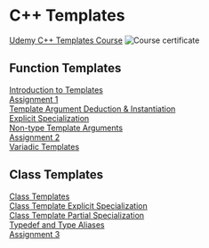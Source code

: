 # C++ Templates
[Udemy C++ Templates Course](https://www.udemy.com/course/beg-cpp-temp/)
![Course certificate](https://udemy-certificate.s3.amazonaws.com/image/UC-1R8V8SVX.jpg?l=null)

## Function Templates
[Introduction to Templates](https://github.com/beef-erikson/CPlusPlusTemplates/blob/master/IntroToTemplates/IntroToTemplates.cpp)<br />
[Assignment 1](https://github.com/beef-erikson/CPlusPlusTemplates/blob/master/Assignment1/Assignment1.cpp)<br />
[Template Argument Deduction & Instantiation](https://github.com/beef-erikson/CPlusPlusTemplates/blob/master/ArgumentDeductionAndInstantiation/ArgumentDeductionAndInstantiation.cpp)<br />
[Explicit Specialization](https://github.com/beef-erikson/CPlusPlusTemplates/blob/master/ExplicitSpecialization/ExplicitSpecialization.cpp)<br />
[Non-type Template Arguments](https://github.com/beef-erikson/CPlusPlusTemplates/blob/master/NonTypeTemplateArguments/NonTypeTemplateArguments.cpp)<br />
[Assignment 2](https://github.com/beef-erikson/CPlusPlusTemplates/tree/master/Assignment2)<br />
[Variadic Templates](https://github.com/beef-erikson/CPlusPlusTemplates/blob/master/VariadicTemplates/VariadicTemplates.cpp)

## Class Templates
[Class Templates](https://github.com/beef-erikson/CPlusPlusTemplates/blob/master/ClassTemplates/ClassTemplates.cpp)<br />
[Class Template Explicit Specialization](https://github.com/beef-erikson/CPlusPlusTemplates/blob/master/ClassTemplatesExplicitSpecialization/ClassTemplatesExplicitSpecialization.cpp)<br />
[Class Template Partial Specialization](https://github.com/beef-erikson/CPlusPlusTemplates/blob/master/ClassTemplatePartialSpecialization/ClassTemplatePartialSpecialization.cpp)<br />
[Typedef and Type Aliases](https://github.com/beef-erikson/CPlusPlusTemplates/blob/master/TypeAliases/TypeAliases.cpp)<br />
[Assignment 3](https://github.com/beef-erikson/CPlusPlusTemplates/blob/master/Assignment3/Assignment3.cpp)